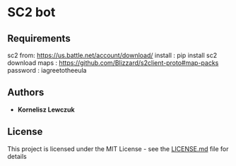 # SC2 bot

## Requirements

sc2 from: https://us.battle.net/account/download/
install : pip install sc2
download maps : https://github.com/Blizzard/s2client-proto#map-packs
password : iagreetotheeula

## Authors

* **Kornelisz Lewczuk**

## License

This project is licensed under the MIT License - see the [LICENSE.md](LICENSE.md) file for details
